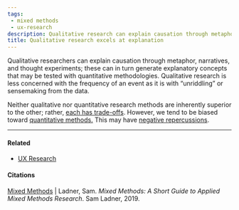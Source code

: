 ```yaml
---
tags:
 - mixed methods
 - ux-research
description: Qualitative research can explain causation through metaphor, narratives, and thought experiments; these can in turn generate explanatory concepts that may be tested with quantitative methodologies.
title: Qualitative research excels at explanation
---
```


Qualitative researchers can explain causation through metaphor, narratives, and thought experiments; these can in turn generate explanatory concepts that may be tested with quantitative methodologies. Qualitative research is less concerned with the frequency of an event as it is with “unriddling” or sensemaking from the data.

Neither qualitative nor quantitative research methods are inherently superior to the other; rather, [each has trade-offs](https://publish.obsidian.md/mobydiction/notes/Qualitative+and+quantitative+research+methods+each+have+trade-offs). However, we tend to be biased toward [quantitative methods.](https://publish.obsidian.md/mobydiction/notes/Abundant+data+makes+us+jump+to+quantitative+data+as+the+solution+to+every+problem.) This may have [negative repercussions](https://publish.obsidian.md/mobydiction/notes/Cultural+bias+toward+scientific+models+leaves+us+less+equipped+to+interpret+qualitative+information.).

---

#### Related

-   [UX Research](./§+UX+Research)

#### Citations

[Mixed Methods](./≈+Mixed+Methods) | Ladner, Sam. _Mixed Methods: A Short Guide to Applied Mixed Methods Research_. Sam Ladner, 2019.
